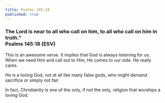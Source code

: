 ```yaml
---
title: Psalms 145:18
published: true
---
```


<h3>The Lord is near to all who call on him, to all who call on him in truth."<br>
Psalms 145:18 (ESV)</h3>
<p> This is an awesome verse. It implies that God is always listening for us. When we need Him and call out to Him, He comes to our side. He really cares.</p>
<p> He is a loving God, not at all like many false gods, who might demand sacrifice or simply not fair</p>
<p> In fact, Christianity is one of the only, if not the only, religion that worships a loving God.</p>
